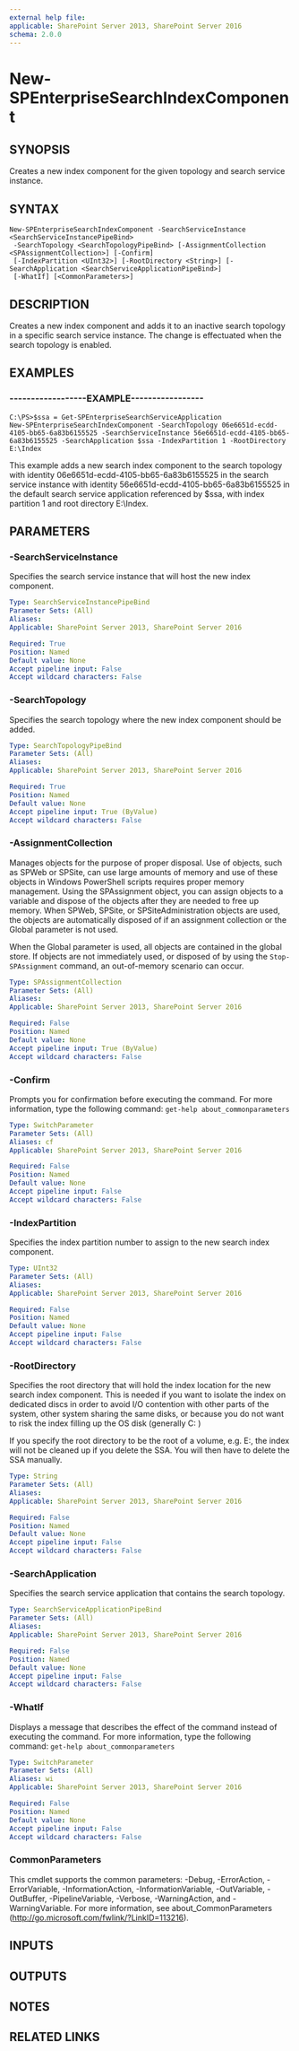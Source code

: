 ```yaml
---
external help file: 
applicable: SharePoint Server 2013, SharePoint Server 2016
schema: 2.0.0
---
```


# New-SPEnterpriseSearchIndexComponent

## SYNOPSIS
Creates a new index component for the given topology and search service instance.


## SYNTAX

```
New-SPEnterpriseSearchIndexComponent -SearchServiceInstance <SearchServiceInstancePipeBind>
 -SearchTopology <SearchTopologyPipeBind> [-AssignmentCollection <SPAssignmentCollection>] [-Confirm]
 [-IndexPartition <UInt32>] [-RootDirectory <String>] [-SearchApplication <SearchServiceApplicationPipeBind>]
 [-WhatIf] [<CommonParameters>]
```

## DESCRIPTION
Creates a new index component and adds it to an inactive search topology in a specific search service instance.
The change is effectuated when the search topology is enabled.


## EXAMPLES

### ------------------EXAMPLE-----------------
```
C:\PS>$ssa = Get-SPEnterpriseSearchServiceApplication
New-SPEnterpriseSearchIndexComponent -SearchTopology 06e6651d-ecdd-4105-bb65-6a83b6155525 -SearchServiceInstance 56e6651d-ecdd-4105-bb65-6a83b6155525 -SearchApplication $ssa -IndexPartition 1 -RootDirectory E:\Index
```

This example adds a new search index component to the search topology with identity 06e6651d-ecdd-4105-bb65-6a83b6155525 in the search service instance with identity 56e6651d-ecdd-4105-bb65-6a83b6155525 in the default search service application referenced by $ssa, with index partition 1 and root directory E:\Index.


## PARAMETERS

### -SearchServiceInstance
Specifies the search service instance that will host the new index component.


```yaml
Type: SearchServiceInstancePipeBind
Parameter Sets: (All)
Aliases: 
Applicable: SharePoint Server 2013, SharePoint Server 2016

Required: True
Position: Named
Default value: None
Accept pipeline input: False
Accept wildcard characters: False
```

### -SearchTopology
Specifies the search topology where the new index component should be added.

```yaml
Type: SearchTopologyPipeBind
Parameter Sets: (All)
Aliases: 
Applicable: SharePoint Server 2013, SharePoint Server 2016

Required: True
Position: Named
Default value: None
Accept pipeline input: True (ByValue)
Accept wildcard characters: False
```

### -AssignmentCollection
Manages objects for the purpose of proper disposal.
Use of objects, such as SPWeb or SPSite, can use large amounts of memory and use of these objects in Windows PowerShell scripts requires proper memory management.
Using the SPAssignment object, you can assign objects to a variable and dispose of the objects after they are needed to free up memory.
When SPWeb, SPSite, or SPSiteAdministration objects are used, the objects are automatically disposed of if an assignment collection or the Global parameter is not used.

When the Global parameter is used, all objects are contained in the global store.
If objects are not immediately used, or disposed of by using the `Stop-SPAssignment` command, an out-of-memory scenario can occur.

```yaml
Type: SPAssignmentCollection
Parameter Sets: (All)
Aliases: 
Applicable: SharePoint Server 2013, SharePoint Server 2016

Required: False
Position: Named
Default value: None
Accept pipeline input: True (ByValue)
Accept wildcard characters: False
```

### -Confirm
Prompts you for confirmation before executing the command.
For more information, type the following command: `get-help about_commonparameters`

```yaml
Type: SwitchParameter
Parameter Sets: (All)
Aliases: cf
Applicable: SharePoint Server 2013, SharePoint Server 2016

Required: False
Position: Named
Default value: None
Accept pipeline input: False
Accept wildcard characters: False
```

### -IndexPartition
Specifies the index partition number to assign to the new search index component.

```yaml
Type: UInt32
Parameter Sets: (All)
Aliases: 
Applicable: SharePoint Server 2013, SharePoint Server 2016

Required: False
Position: Named
Default value: None
Accept pipeline input: False
Accept wildcard characters: False
```

### -RootDirectory
Specifies the root directory that will hold the index location for the new search index component.
This is needed if you want to isolate the index on dedicated discs in order to avoid I/O contention with other parts of the system, other system sharing the same disks, or because you do not want to risk the index filling up the OS disk (generally C: )

If you specify the root directory to be the root of a volume, e.g.
E:, the index will not be cleaned up if you delete the SSA. 
You will then have to delete the SSA manually.


```yaml
Type: String
Parameter Sets: (All)
Aliases: 
Applicable: SharePoint Server 2013, SharePoint Server 2016

Required: False
Position: Named
Default value: None
Accept pipeline input: False
Accept wildcard characters: False
```

### -SearchApplication
Specifies the search service application that contains the search topology.

```yaml
Type: SearchServiceApplicationPipeBind
Parameter Sets: (All)
Aliases: 
Applicable: SharePoint Server 2013, SharePoint Server 2016

Required: False
Position: Named
Default value: None
Accept pipeline input: False
Accept wildcard characters: False
```

### -WhatIf
Displays a message that describes the effect of the command instead of executing the command.
For more information, type the following command: `get-help about_commonparameters`

```yaml
Type: SwitchParameter
Parameter Sets: (All)
Aliases: wi
Applicable: SharePoint Server 2013, SharePoint Server 2016

Required: False
Position: Named
Default value: None
Accept pipeline input: False
Accept wildcard characters: False
```

### CommonParameters
This cmdlet supports the common parameters: -Debug, -ErrorAction, -ErrorVariable, -InformationAction, -InformationVariable, -OutVariable, -OutBuffer, -PipelineVariable, -Verbose, -WarningAction, and -WarningVariable. For more information, see about_CommonParameters (http://go.microsoft.com/fwlink/?LinkID=113216).

## INPUTS

## OUTPUTS

## NOTES

## RELATED LINKS
